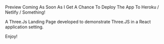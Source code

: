 Preview Coming As Soon As I Get A Chance To Deploy The App To Heroku / Netlify / Something!

A Three.Js Landing Page developed to demonstrate Three.JS in a React application setting.

Enjoy!
